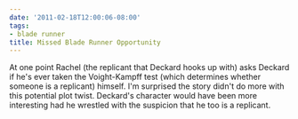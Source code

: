 ```yaml
---
date: '2011-02-18T12:00:06-08:00'
tags:
- blade runner
title: Missed Blade Runner Opportunity
---
```


At one point Rachel (the replicant that Deckard hooks up with) asks Deckard if he's ever taken the Voight-Kampff test (which determines whether someone is a replicant) himself. I'm surprised the story didn't do more with this potential plot twist. Deckard's character would have been more interesting had he wrestled with the suspicion that he too is a replicant.
